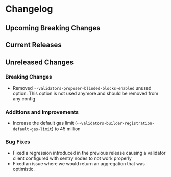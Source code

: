 # Changelog

## Upcoming Breaking Changes

## Current Releases

## Unreleased Changes

### Breaking Changes
- Removed `--validators-proposer-blinded-blocks-enabled` unused option. This option is not used anymore and should be removed from any config

### Additions and Improvements
- Increase the default gas limit (`--validators-builder-registration-default-gas-limit`) to 45 million

### Bug Fixes
- Fixed a regression introduced in the previous release causing a validator client configured with sentry nodes to not work properly
- Fixed an issue where we would return an aggregation that was optimistic.